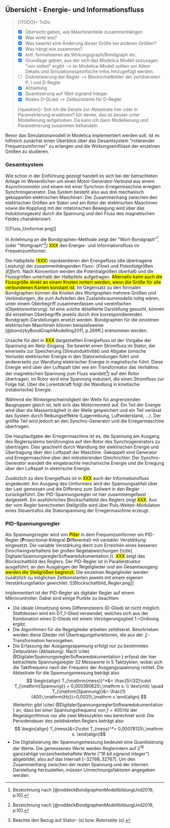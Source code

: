 ## Übersicht - Energie- und Informationsfluss
> [!TODO]+ ToDo
> - [x] Übersicht geben, wie Maschinenteile zusammenhängen
> - [x] Was wirkt wie? 
> - [x] Was bewirkt eine Änderung dieser Größe bei anderen Größen? 
> - [x] Was hängt wie zusammen?
> - [x] evtl. formalisieren als Wirkungsgraph/Bondgraph etc.
> - [x] Grundlage geben, aus der sich das Modelica Modell sozusagen "von selbst" ergibt --> im Modelica-Modell sollten vor Allem Details und Simulationsspezifische Infos hinzugefügt werden. 
> - [ ] Diskretisierung der Regler --> Blockschaltbilder der zeitdiskreten P, I und D-Regler
> - [x] Abtastung
> - [x] Quantisierung auf 16bit signend Integer
> - [x] Reales D-GLied --> Zeitkonstante für D-Regler

> [!question]- Soll ich die Details zur Abtastrate hier oder in Parametrierung erwähnen?
> Ich denke, das ist besser unter Modellierung aufgehoben. Da kann ich dann Modellierung und Parametrierung zusammen behandeln

Bevor das Simulationsmodell in Modelica implementiert werden soll, ist es hilfreich zunächst einen Überblick über das Gesamtsystem "rotierender Frequenzumformer" zu erlangen und die Wirkungseinflüsse der einzelnen Größen zu studieren.

### Gesamtsystem
Wie schon in der Einführung gezeigt handelt es sich bei der betrachteten Anlage im Wesentlichen um einen Motor-Generator-Verbund aus einem Asynchronmotor und einem mit einer Synchron-Erregermaschine erregten Synchrongenerator. Das System besteht also aus drei mechanisch gekoppelten elektrischen Maschinen. Der Zusammenhang zwischen den elektrischen Größen am Stator und am Rotor der elektrischen Maschinen sowie die Kopplung mit der rotatorischen Bewegung wird über das Induktionsgesetz durch die Spannung und den Fluss des magnetischen Feldes charakterisiert. 

![[Fluss_Umformer.png]]

In Anlehnung an die Bondgraphen-Methode zeigt der "Wort-Bondgraph"[^1] (oder "Wortgraph"[^1]) <mark>XXX</mark> den Energie- und Informationsfluss im Frequenzumformer. 

Die Halbpfeile (<mark>XXX</mark>) repräsentieren den Energiefluss (die übertragene Leistung) der zusammenhängenden *Fluss-* (*Flow*) und *Potential*größen (*Effort*). Nach Konvention werden die Potentialgrößen oberhalb und die Flussgrößen unterhalb der Halbpfeils aufgetragen. <mark>Alternativ kann auch die Flussgröße direkt an einem Knoten notiert werden, wenn die Größe für alle verbundenen Kanten konstant ist.</mark> Im Gegensatz zu den formalen Bondgraphen können die Knoten des Wortgraphen mehrere Größen und Verbindungen, die zum Aufstellen des Zustandsraummodells nötig wären, unter einem  Oberbegriff zusammenfassen und vereinfachen (*Objektorientierung*). Ist eine solche detaillierte Darstellung gesucht, können die einzelnen Oberbegriffe jeweils durch ihre korrespondierenden Bondgraph-Darstellungen ersetzt werden. Bondgraphen für die einzelnen elektrischen Maschinen können beispielsweise [@borutzkyBondGraphModelling2011, p.269ff.] entnommen werden. 

Ursache für den in <mark>XXX</mark> dargestellten Energiefluss ist der Vorgabe der Spannung am Netz-Eingang. Sie bewirkt einen Stromfluss im Stator, der einerseits zur Speicherung (Streuinduktivität) und Abgabe (omsche Verluste) elektrischer Energie in den Statorwindungen führt und andererseits zur Wandlung elektrischer Energie in magnetische führt. Diese Energie wird über den Luftspalt (der wie ein Transformator das Verhältnis der magnetischen Spannung zum Fluss wandelt[^2]) auf den Rotor übertragen. Im Rotor wird eine Spannung induziert, die einen Stromfluss zur Folge hat. Über die Lorentzkraft folgt die Wandlung in kinetische (rotatorische) Energie. 

Während die Winkelgeschwindigkeit der Welle für angrenzenden Baugruppen gleich ist, teilt sich das Motormoment auf. Ein Teil der Energie wird über die Massenträgheit in der Welle gespeichert und ein Teil verlässt das System durch Reibungseffekte (Lagerreibung, Luftwiderstand, ...). Der größte Teil wird jedoch an den Synchro-Generator und die Erregermaschine übertragen. 

Die Hauptaufgabe der Erregermaschine ist es, die Spannung am Ausgang des Reglersystems berührunglos auf den Rotor des Synchrogenerators zu übertragen. Dies geschieht durch Wandlung der elektrischen Energie und Übertragung über den Luftspalt der Maschine. Gekoppelt sind Generator und Erregermaschine über den mitrotierenden Gleichrichter. Der Synchro-Generator wandelt die eingebrachte mechanische Energie und die Erregung über den Luftspalt in elektrische Energie.

Zusätzlich zu dem Energiefluss ist in <mark>XXX</mark> auch der Informationsfluss angedeutet: Am Ausgang des Umformers wird der Spannungsabfall über der Last gemessen und die Differenz zum Sollwert in den Regler zurückgeführt. Der PID-Spannungsregler ist hier zusammengefasst dargestellt. Ein ausführliches Blockschaltbild des Reglers zeigt <mark>XXX</mark>. Aus der vom Regler berechneten Stellgröße wird über Puls-Weiten-Modulation eines Steuertrafos die Statorspannung der Erregermaschine erzeugt.


[^1]: Bezeichnung nach [@roddeckBondgraphenModellbildungUnd2019, p.10].
[^2]: Beachte den Bezug auf Stator- (s) bzw. Rotorseite (s).

### PID-Spannungsregler
Als Spannungsregler wird von <mark>Piller</mark> in dem Frequenzumformer ein PID-Regler (**P**roportional-**I**ntegral-**D**ifferential) mit *variabler Verstärkung* eingesetzt. Die variable Verstärkung dient zum Erreichen eines besseren Einschwingverhaltens bei großen Regelabweichungen (\cite{ DigitalerSpannungsreglerSoftwaredokumentation }). <mark>XXX</mark> zeigt das Blockschaltbild des Reglers. Der PID-Regler ist in Parallelstruktur ausgeführt; an den Ausgängen der Regelglieder und am Gesamtausgang <mark>werden die Stellgrößen begrenzt.</mark> Die einzelnen Regelglieder werden zusätzlich zu möglichen Zeitkonstanten jeweils mit einem eigenen Verstärkungsfaktor gewichtet.
![[Blockschaltbild_Regler.png]]

Implementiert ist der PID-Regler als digitaler Regler auf einem Mikrocontroller. Dabei sind einige Punkte zu beachten:
- Die ideale Umsetzung eines Differenzierers (D-Glied) ist nicht möglich. Stattdessen wird ein DT_1-Glied verwendet, welches sich aus der Kombination eines D-Glieds mit einem Verzögerungsglied 1.~Ordnung ergibt.
- Die Algorithmen für die Regelglieder arbeiten zeitdiskret. Beschrieben werden diese Glieder mit Übertragungsfunktionen, die aus der $\mathcal{Z}$-Transformation hervorgehen.
- Die Erfassung der Ausgangsspannung erfolgt nur zu bestimmten Zeitpunkten (Abtastung). Nach \cite{ @DigitalerSpannungsreglerSoftwaredokumentation } erfasst der hier betrachtete Spannungsregler 32 Messwerte in 5 Taktzyklen, wobei sich die Taktfrequenz nach der Frequenz der Ausgangsspannung richtet. Die Abtastrate für die Spannungsmessung beträgt also $$
  \begin{align}
  T_{\mathrm{mess}}^*&= \frac{5}{32}\cdot T_{\mathrm{Spannung}} = 0,000390625\,\mathrm s. \\
  \text{mit} \quad
  T_{\mathrm{Spannung}}&= \frac{1}{400\,\mathrm{Hz}}=0,0025\,\mathrm s
  \end{align}
  $$Weiterhin gibt \cite{ @DigitalerSpannungsreglerSoftwaredokumentation } an, dass bei einer Spannungsfrequenz von $f=400\,\mathrm{Hz}$ der Regelalgorithmus nur alle zwei Messzyklen neu berechnet wird. Die Periodendauer des zeitdiskreten Reglers beträgt also$$
  \begin{align}
  T_{mess}&=2\cdot T_{mess}^*= 0,00078125\,\mathrm s.
  \end{align}$$
- Die Digitalisierung der Spannungsmessung bedeutet eine Quantisierung der Werte. Die gemessenen Werte werden Reglerintern auf $2^{16}$ ganzzahlige vorzeichenbehaftete Werte (*"16 bit signend integer"*) abgebildet, also auf das Intervall $[-32768,32767]$. Um den Zusammenhang zwischen der realen Spannung und der internen Darstellung herzustellen, müssen Umrechnungsfaktoren angegeben werden.

